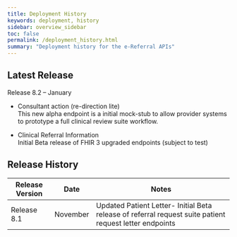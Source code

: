 ```yaml
---
title: Deployment History
keywords: deployment, history
sidebar: overview_sidebar
toc: false
permalink: /deployment_history.html
summary: "Deployment history for the e-Referral APIs"
---
```


## Latest Release
Release 8.2 – January
  - Consultant action (re-direction lite)  
    This new alpha endpoint is a initial mock-stub to allow provider systems to prototype a full clinical review suite workflow.

  - Clinical Referral Information  
    Initial Beta release of FHIR 3 upgraded endpoints (subject to test)

## Release History

| Release Version | Date | Notes |
| --------------- | ---- | ----- |
| Release 8.1 | November | Updated Patient Letter-  Initial Beta release of referral request suite patient request letter endpoints |
